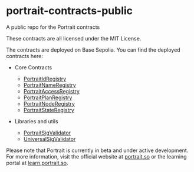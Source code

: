 # portrait-contracts-public
A public repo for the Portrait contracts

These contracts are all licensed under the MIT License.

The contracts are deployed on Base Sepolia. You can find the deployed contracts here:
- Core Contracts
    - [PortraitIdRegistry](https://sepolia.basescan.org/address/0x3cDc03BEb79ba3b9FD3b687C67BFDE70AFf46eBF)
    - [PortraitNameRegistry](https://sepolia.basescan.org/address/0xc788716466009AD7219c78d8e547819f6092ec8F)
    - [PortraitAccessRegistry](https://sepolia.basescan.org/address/0xa837e9C834f23b04061b901814Af872291883ee7)
    - [PortraitPlanRegistry](https://sepolia.basescan.org/address/0x630a0F43c1d51ABaf3a879cC79F844b6A03C3766)
    - [PortraitNodeRegistry](https://sepolia.basescan.org/address/0x935f45e99eA6EeFE4C86845C996e27630b31C5Bb)
    - [PortraitStateRegistry](https://sepolia.basescan.org/address/0x320C9E64c9a68492A1EB830e64EE881D75ac5efd)

- Libraries and utils
    - [PortraitSigValidator](https://sepolia.basescan.org/address/0xD2407EBde1B1ffE19da02710446f1449C0669Df2)
    - [UniversalSigValidator](https://sepolia.basescan.org/address/0xEE5542f87475A5F08d1450941c6a4470FbE7949E)

Please note that Portrait is currently in beta and under active development. For more information, visit the official website at [portrait.so](https://portrait.so) or the learning portal at [learn.portrait.so](https://learn.portrait.so).
